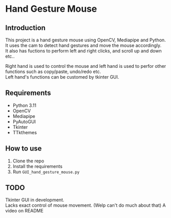 # Hand Gesture Mouse

## Introduction

This project is a hand gesture mouse using OpenCV, Mediapipe and Python. It uses the cam to detect hand gestures and move the mouse accordingly.  
It also has fuctions to perform left and right clicks, and scroll up and down etc..

Right hand is used to control the mouse and left hand is used to perfor other functions such as copy/paste, undo/redo etc.  
Left hand's functions can be customed by tkinter GUI.

## Requirements

- Python 3.11
- OpenCV
- Mediapipe
- PyAutoGUI
- Tkinter
- TTkthemes

## How to use

1. Clone the repo
2. Install the requirements
3. Run `GUI_hand_gesture_mouse.py`

## TODO

Tkinter GUI in development.  
Lacks exact control of mouse movement. (Welp can't do much about that)
A video on README
